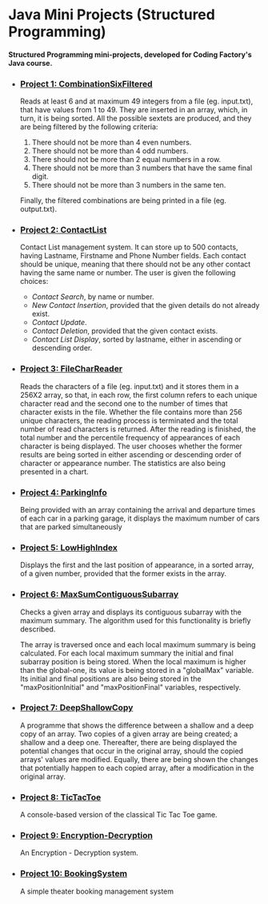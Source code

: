 # **Java Mini Projects (Structured Programming)**
#### Structured Programming mini-projects, developed for Coding Factory's Java course. 
- ### <u>Project 1: CombinationSixFiltered</u>
    Reads at least 6 and at maximum 49 integers from a file (eg. input.txt), that have values from 1 to 49. 
    They are inserted in an array, which, in turn, it is being sorted.
    All the possible sextets are produced, and they are being filtered by the following criteria:
    1. There should not be more than 4 even numbers.
    2. There should not be more than 4 odd numbers.
    3. There should not be more than 2 equal numbers in a row.
    4. There should not be more than 3 numbers that have the same final digit.
    5. There should not be more than 3 numbers in the same ten.  
    
    Finally, the filtered combinations are being printed in a file (eg. output.txt).
- ### <u>Project 2: ContactList</u>
    Contact List management system. It can store up to 500 contacts, having Lastname, Firstname and
    Phone Number fields. Each contact should be unique, meaning that there should not be any other
    contact having the same name or number.
    The user is given the following choices:
    - *Contact Search*, by name or number.
    - *New Contact Insertion*, provided that the given details do not already exist.
    - *Contact Update*.
    - *Contact Deletion*, provided that the given contact exists.
    - *Contact List Display*, sorted by lastname, either in ascending or descending order.
- ### <u>Project 3: FileCharReader</u>
  Reads the characters of a file (eg. input.txt) and it stores them in a 256X2 array, so that,
  in each row, the first column refers to each unique character read and the second one to the number
  of times that character exists in the file. Whether the file contains more than 256 unique 
  characters, the reading process is terminated and the total number of read characters is returned.
  After the reading is finished, the total number and the percentile frequency of appearances
  of each character is being displayed. The user chooses whether the former results are being 
  sorted in either ascending or descending order of character or appearance number. The statistics
  are also being presented in a chart.
- ### <u>Project 4: ParkingInfo</u>
  Being provided with an array containing the arrival and departure times of each car in a
  parking garage, it displays the maximum number of cars that are parked simultaneously
- ### <u>Project 5: LowHighIndex</u>
  Displays the first and the last position of appearance, in a sorted array, of a given number,
  provided that the former exists in the array.
- ### <u>Project 6: MaxSumContiguousSubarray</u>
  Checks a given array and displays its contiguous subarray with the maximum summary.
  The algorithm used for this functionality is briefly described.
  
  The array is traversed once and each local maximum summary is being calculated. For each 
  local maximum summary the initial and final subarray position is being stored.
  When the local maximum is higher than the global-one, its value is being stored in a 
  "globalMax" variable. Its initial and final positions are also being stored in the
  "maxPositionInitial" and "maxPositionFinal" variables, respectively.
- ### <u>Project 7: DeepShallowCopy</u>
  A programme that shows the difference between a shallow and a deep copy of an array.
  Two copies of a given array are being created; a shallow and a deep one. Thereafter,
  there are being displayed the potential changes that occur in the original array, should
  the copied arrays' values are modified. Equally, there are being shown the changes that
  potentially happen to each copied array, after a modification in the original array.
- ### <u>Project 8: TicTacToe</u>
  A console-based version of the classical Tic Tac Toe game. 

  
- ### <u>Project 9: Encryption-Decryption</u>
  An Encryption - Decryption system.

- ### <u>Project 10: BookingSystem</u>
  A simple theater booking management system
